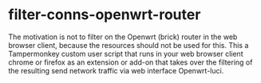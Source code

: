 # filter-conns-openwrt-router
The motivation is not to filter on the Openwrt (brick) router in the web browser client, because the resources should not be used for this.  This a Tampermonkey custom user script that runs in your web browser client chrome or firefox as an extension or add-on that takes over the filtering of the resulting send network traffic via web interface  Openwrt-luci.
